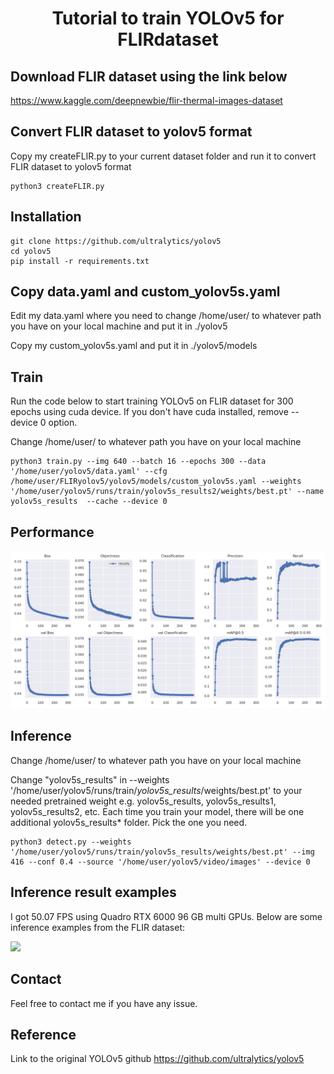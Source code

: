 #  <div align="center">Tutorial to train YOLOv5 for FLIRdataset</div>

## Download FLIR dataset using the link below
https://www.kaggle.com/deepnewbie/flir-thermal-images-dataset

## Convert FLIR dataset to yolov5 format
Copy my createFLIR.py to your current dataset folder and run it to convert FLIR dataset to yolov5 format
```
python3 createFLIR.py
```

## Installation
```
git clone https://github.com/ultralytics/yolov5
cd yolov5
pip install -r requirements.txt
```

## Copy data.yaml and custom_yolov5s.yaml 
Edit my data.yaml where you need to change /home/user/ to whatever path you have on your local machine and put it in ./yolov5 

Copy my custom_yolov5s.yaml and put it in ./yolov5/models

## Train
Run the code below to start training YOLOv5 on FLIR dataset for 300 epochs using cuda device. If you don't have cuda installed, remove --device 0 option.

Change /home/user/ to whatever path you have on your local machine
```
python3 train.py --img 640 --batch 16 --epochs 300 --data '/home/user/yolov5/data.yaml' --cfg /home/user/FLIRyolov5/yolov5/models/custom_yolov5s.yaml --weights '/home/user/yolov5/runs/train/yolov5s_results2/weights/best.pt' --name yolov5s_results  --cache --device 0 
```
## Performance
<p>
<img width="850" src="results.png"></a>
</p>

## Inference
Change /home/user/ to whatever path you have on your local machine

Change "yolov5s_results" in --weights '/home/user/yolov5/runs/train/<i>yolov5s_results</i>/weights/best.pt' to your needed pretrained weight e.g. yolov5s_results, yolov5s_results1, yolov5s_results2, etc. Each time you train your model, there will be one additional yolov5s_results* folder. Pick the one you need.

```
python3 detect.py --weights '/home/user/yolov5/runs/train/yolov5s_results/weights/best.pt' --img 416 --conf 0.4 --source '/home/user/yolov5/video/images' --device 0
```

## Inference result examples
I got 50.07 FPS using Quadro RTX 6000 96 GB multi GPUs. Below are some inference examples from the FLIR dataset:
<p>
<img width="850" src="infer2 999.png"></a>
</p>

## Contact
Feel free to contact me if you have any issue. 

## Reference
Link to the original YOLOv5 github https://github.com/ultralytics/yolov5

